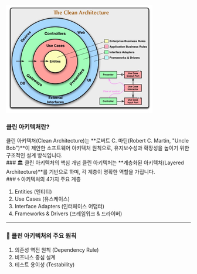 ![TIL_IMAGE](https://raw.githubusercontent.com/5wontaek/nogi-dev-til/main/Architecture/image/클린아키텍처.png)
### 클린 아키텍처란?
클린 아키텍처(Clean Architecture)는 **로버트 C. 마틴(Robert C. Martin, "Uncle Bob")**이 제안한 소프트웨어 아키텍처 원칙으로, 유지보수성과 확장성을 높이기 위한 구조적인 설계 방식입니다.<br>### 🏛️ 클린 아키텍처의 핵심 개념
클린 아키텍처는 **계층화된 아키텍처(Layered Architecture)**를 기반으로 하며, 각 계층이 명확한 역할을 가집니다.<br>### 🌀 아키텍처의 4가지 주요 계층
1. Entities (엔티티)
1. Use Cases (유스케이스)
1. Interface Adapters (인터페이스 어댑터)
1. Frameworks & Drivers (프레임워크 & 드라이버)
---
### 🎯 클린 아키텍처의 주요 원칙
1. 의존성 역전 원칙 (Dependency Rule)
1. 비즈니스 중심 설계
1. 테스트 용이성 (Testability)
